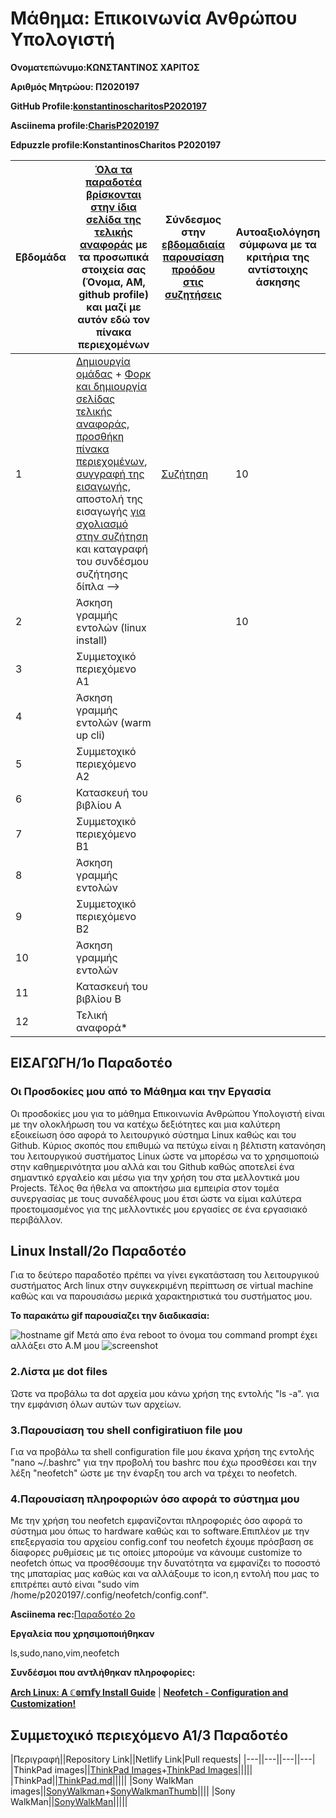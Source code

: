 <!--- Headings  --->
# Μάθημα: Επικοινωνία Ανθρώπου Υπολογιστή

<!-- Strong -->
**Ονοματεπώνυμο:ΚΩΝΣΤΑΝΤΙΝΟΣ ΧΑΡΙΤΟΣ**

**Αριθμός Μητρώου: Π2020197**
<!-- Links -->
**GitHub Profile:[konstantinoscharitosP2020197](https://github.com/konstantinoscharitosP2020197)**

**Asciinema profile:[CharisP2020197](https://asciinema.org/~CharisP2020197)**

**Edpuzzle profile:KonstantinosCharitos P2020197**

| Εβδομάδα | [Όλα τα παραδοτέα βρίσκονται στην ίδια σελίδα της τελικής αναφοράς](https://courses-ionio.github.io/help/deliverables/) με τα προσωπικά στοιχεία σας (Όνομα, ΑΜ, github profile) και μαζί με αυτόν εδώ τον πίνακα περιεχομένων | Σύνδεσμος στην [εβδομαδιαία παρουσίαση προόδου στις συζητήσεις](https://github.com/courses-ionio/help/discussions/categories/show-and-tell) | Αυτοαξιολόγηση σύμφωνα με τα κριτήρια της αντίστοιχης άσκησης |
| --- | --- | --- | --- |
| 1 |  [Δημιουργία ομάδας](https://github.com/courses-ionio/hci/discussions/1794) + [Φορκ και δημιουργία σελίδας τελικής αναφοράς](https://courses-ionio.github.io/help/guide/), [προσθήκη πίνακα περιεχομένων](https://raw.githubusercontent.com/courses-ionio/hci/master/README.md), [συγγραφή της εισαγωγής](https://courses-ionio.github.io/help/intro/), αποστολή της εισαγωγής [για σχολιασμό στην συζήτηση](https://github.com/courses-ionio/help/discussions/categories/show-and-tell) και καταγραφή του συνδέσμου συζήτησης δίπλα --> |[Συζήτηση](https://github.com/courses-ionio/help/discussions/880) | 10 |
| 2 | Άσκηση γραμμής εντολών (linux install) | | 10 |
| 3 | Συμμετοχικό περιεχόμενο A1 | | |
| 4 | Άσκηση γραμμής εντολών (warm up cli) | | |
| 5 | Συμμετοχικό περιεχόμενο A2 | | |
| 6 | Κατασκευή του βιβλίου Α | | |
| 7 | Συμμετοχικό περιεχόμενο B1 | | |
| 8 | Άσκηση γραμμής εντολών | | |
| 9 | Συμμετοχικό περιεχόμενο B2 | | |
| 10 | Άσκηση γραμμής εντολών | | |
| 11 | Κατασκευή του βιβλίου Β | | |
| 12 | Τελική αναφορά* | | |

<!-- Headings -->
## **ΕΙΣΑΓΩΓΗ/1ο Παραδοτέο**
### **Οι Προσδοκίες μου από το Μάθημα και την Εργασία**
Οι προσδοκίες μου για το μάθημα Επικοινωνία Ανθρώπου Υπολογιστή είναι με την ολοκλήρωση του να κατέχω δεξιότητες και μια καλύτερη εξοικείωση όσο αφορά το λειτουργικό σύστημα Linux καθώς και του Github. Κύριος σκοπός που επιθυμώ να πετύχω είναι η βέλτιστη κατανόηση του λειτουργικού συστήματος Linux ώστε να μπορέσω να το χρησιμοποιώ στην καθημερινότητα μου αλλά και του Github καθώς αποτελεί ένα σημαντικό εργαλείο και μέσω για την χρήση του στα μελλοντικά μου Projects. Τέλος θα ήθελα να αποκτήσω μια εμπειρία στον τομέα συνεργασίας με τους συναδέλφους μου έτσι ώστε να είμαι καλύτερα προετοιμασμένος για της μελλοντικές μου εργασίες σε ένα εργασιακό περιβάλλον.

<!-- Headings -->
## **Linux Install/2ο Παραδοτέο**
Για το δεύτερο παραδοτέο πρέπει να γίνει εγκατάσταση του λειτουργικού συστήματος Arch linux στην συγκεκριμένη περίπτωση σε virtual machine καθώς και να παρουσιάσω μερικά χαρακτηριστικά του συστήματος μου.

**Το παρακάτω gif παρουσίαζει την διαδικασία:**
<!--- Images -->
![hostname gif](https://i.imgur.com/5SOHlbI.gif)
Μετά απο ένα reboot το όνομα του command prompt έχει αλλάξει στο Α.Μ μου
![screenshot](https://i.imgur.com/fbjfqh3.png)

### **2.Λίστα με dot files**
Ώστε να προβάλω τα dot αρχεία μου κάνω χρήση της εντολής "ls -a". για την εμφάνιση όλων αυτών των αρχείων.

### **3.Παρουσίαση του shell configiratiuon file μου**
Για να προβάλω τα shell configuration file μου έκανα χρήση της εντολής "nano ~/.bashrc" για την προβολή του bashrc που έχω προσθέσει και την λέξη "neofetch" ώστε με την έναρξη του arch να τρέχει το neofetch.

### **4.Παρουσίαση πληροφοριών όσο αφορά το σύστημα μου**
Με την χρήση του neofetch εμφανίζονται πληροφοριές όσο αφορά το σύστημα μου όπως το hardware καθώς και το software.Επιπλέον με την επεξεργασία του αρχείου config.conf του neofetch έχουμε πρόσβαση σε δίαφορες ρυθμίσεις με τις οποίες μπορούμε να κάνουμε customize το neofetch όπως να προσθέσουμε την δυνατότητα να εμφανίζει το ποσοστό της μπαταρίας μας καθώς και να αλλάξουμε το icon,η εντολή που μας το επιτρέπει αυτό είναι "sudo vim /home/p2020197/.config/neofetch/config.conf".

**Asciinema rec:**[Παραδοτέο 2ο](https://asciinema.org/a/451050)

**Εργαλεία που χρησιμοποιήθηκαν**

ls,sudo,nano,vim,neofetch

**Συνδέσμοι που αντλήθηκαν πληροφορίες:**

**[Arch Linux: A ℂ𝕠𝕞𝕗𝕪 Install Guide](https://www.youtube.com/watch?v=68z11VAYMS8)** | **[Neofetch - Configuration and Customization!](https://www.youtube.com/watch?v=SC4Onk7HdkI)**

<!-- Headings -->
## **Συμμετοχικό περιεχόμενο A1/3 Παραδοτέο**

|Περιγραφή||Repository Link||Netlify Link|Pull requests|
|---||---||---||---|
|ThinkPad images||[ThinkPad Images](https://github.com/konstantinoscharitosP2020197/images/blob/master/ThinkPad.jpg)+[ThinkPad Images](https://github.com/konstantinoscharitosP2020197/images/blob/master/ThinkPad-Thumb.jpg)|||||
|ThinkPad||[ThinkPad.md](https://github.com/konstantinoscharitosP2020197/_gallery/blob/master/ThinkPad.md)|||||
|Sony WalkMan images||[SonyWalkman](https://github.com/konstantinoscharitosP2020197/images/blob/master/SonyWalkman.jpg)+[SonyWalkmanThumb](https://github.com/konstantinoscharitosP2020197/images/blob/master/SonyWalkman-Thumb.jpg)||||
|Sony WalkMan||[SonyWalkMan](https://github.com/konstantinoscharitosP2020197/_gallery/blob/master/SonyWalkMan.md)|||||
